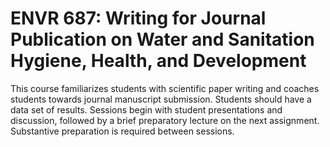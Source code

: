 # ENVR 687: Writing for Journal Publication on Water and Sanitation Hygiene, Health, and Development

This course familiarizes students with scientific paper writing and coaches students towards journal manuscript submission. Students should have a data set of results. Sessions begin with student presentations and discussion, followed by a brief preparatory lecture on the next assignment. Substantive preparation is required between sessions.
